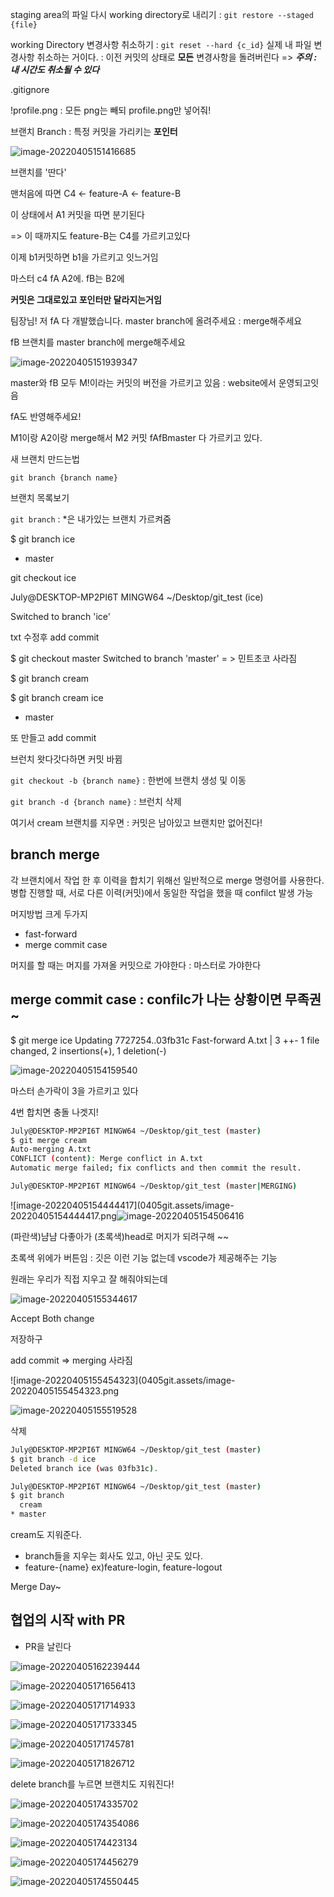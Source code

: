 staging area의 파일 다시 working directory로 내리기 : `git restore --staged {file}`

working Directory 변경사항 취소하기 :  `git reset --hard {c_id}` 실제 내 파일 변경사항 취소하는 거이다. : 이전 커밋의 상태로 __모든__ 변경사항을 돌려버린다 => ___주의 : 내 시간도 취소될 수 있다___

.gitignore 

!profile.png : 모든 png는 빼되 profile.png만 넣어줘!

브랜치 Branch : 특정 커밋을 가리키는 __포인터__

![image-20220405151416685](0405git.assets/image-20220405151416685.png)

브랜치를 '딴다'

맨처음에 따면 C4 <- feature-A <- feature-B 

이 상태에서 A1 커밋을 따면 분기된다

=> 이 때까지도 feature-B는 C4를 가르키고있다

이제 b1커밋하면 b1을 가르키고 잇느거임

마스터 c4 fA A2에. fB는 B2에

__커밋은 그대로있고 포인터만 달라지는거임__

팀장님! 저 fA 다 개발했습니다. master branch에 올려주세요 : merge해주세요

fB 브랜치를 master branch에 merge해주세요

![image-20220405151939347](0405git.assets/image-20220405151939347.png)

master와 fB 모두 M!이라는 커밋의 버전을 가르키고 있음 : website에서 운영되고잇음

fA도 반영해주세요!

M1이랑 A2이랑 merge해서 M2 커밋 fAfBmaster 다 가르키고 있다.

새 브랜치 만드는법

`git branch {branch name}`

브랜치 목록보기

`git branch` : *은 내가있는 브랜치 가르켜줌

$ git branch
  ice

* master

git checkout ice

July@DESKTOP-MP2PI6T MINGW64 ~/Desktop/git_test (ice)

Switched to branch 'ice'

txt 수정후 add commit

$ git checkout master
Switched to branch 'master' = > 민트초코 사라짐

$ git branch cream

$ git branch
  cream
  ice
* master

또 만들고 add commit 

브런치 왓다갓다하면 커밋 바뀜

`git checkout -b {branch name}` : 한번에 브랜치 생성 및 이동

`git branch -d {branch name}` : 브런치 삭제

여기서 cream 브랜치를 지우면 : 커밋은 남아있고 브랜치만 없어진다!



## branch merge 

각 브랜치에서 작업 한 후 이력을 합치기 위해선 일반적으로 merge 명령어를 사용한다. 병합 진행할 때, 서로 다른 이력(커밋)에서 동일한 작업을 했을 때 confilct 발생 가능

머지방법 크게 두가지

- fast-forward
- merge commit case

머지를 할 때는 머지를 가져올 커밋으로 가야한다 : 마스터로 가야한다





## merge commit case : confilc가 나는 상황이면 무족권 ~

$ git merge ice
Updating 7727254..03fb31c
Fast-forward
 A.txt | 3 ++-
 1 file changed, 2 insertions(+), 1 deletion(-)

![image-20220405154159540](0405git.assets/image-20220405154159540.png)

마스터 손가락이 3을 가르키고 있다

4번 합치면 충돌 나겟지!

```bash
July@DESKTOP-MP2PI6T MINGW64 ~/Desktop/git_test (master)
$ git merge cream
Auto-merging A.txt
CONFLICT (content): Merge conflict in A.txt
Automatic merge failed; fix conflicts and then commit the result.

July@DESKTOP-MP2PI6T MINGW64 ~/Desktop/git_test (master|MERGING)
```

![image-20220405154444417](0405git.assets/image-20220405154444417.png![image-20220405154506416](0405git.assets/image-20220405154506416.png)

(파란색)냠냠 다좋아가 (초록색)head로 머지가 되려구해 ~~

초록색 위에가 버튼임 : 깃은 이런 기능 없는데 vscode가 제공해주는 기능

원래는 우리가 직접 지우고 잘 해줘야되는데 

![image-20220405155344617](0405git.assets/image-20220405155344617.png)

Accept Both change

저장하구

add commit => merging 사라짐

![image-20220405155454323](0405git.assets/image-20220405155454323.png

![image-20220405155519528](0405git.assets/image-20220405155519528.png)

삭제

```bash
July@DESKTOP-MP2PI6T MINGW64 ~/Desktop/git_test (master)
$ git branch -d ice
Deleted branch ice (was 03fb31c).

July@DESKTOP-MP2PI6T MINGW64 ~/Desktop/git_test (master)
$ git branch
  cream
* master
```

cream도 지워준다.

- branch들을 지우는 회사도 있고, 아닌 곳도 있다. 
- feature-{name} ex)feature-login, feature-logout 

 Merge Day~



## 협업의 시작 with PR

- PR을 날린다

![image-20220405162239444](0405git.assets/image-20220405162239444.png)



![image-20220405171656413](0405git.assets/image-20220405171656413.png)

![image-20220405171714933](0405git.assets/image-20220405171714933.png)

![image-20220405171733345](0405git.assets/image-20220405171733345.png)

![image-20220405171745781](0405git.assets/image-20220405171745781.png)

![image-20220405171826712](0405git.assets/image-20220405171826712.png)

delete branch를 누르면 브랜치도 지워진다!

![image-20220405174335702](0405git.assets/image-20220405174335702.png)

![image-20220405174354086](0405git.assets/image-20220405174354086.png)

![image-20220405174423134](0405git.assets/image-20220405174423134.png)

![image-20220405174456279](0405git.assets/image-20220405174456279.png)

![image-20220405174550445](0405git.assets/image-20220405174550445.png)